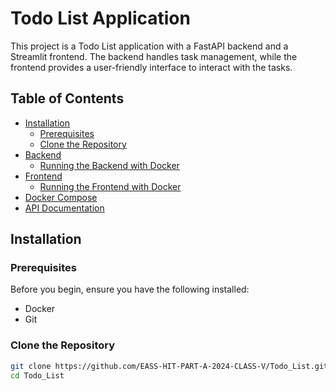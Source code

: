 # Todo List Application

This project is a Todo List application with a FastAPI backend and a Streamlit frontend. The backend handles task management, while the frontend provides a user-friendly interface to interact with the tasks.

## Table of Contents

- [Installation](#installation)
  - [Prerequisites](#prerequisites)
  - [Clone the Repository](#clone-the-repository)
- [Backend](#backend)
  - [Running the Backend with Docker](#running-the-backend-with-docker)
- [Frontend](#frontend)
  - [Running the Frontend with Docker](#running-the-frontend-with-docker)
- [Docker Compose](#docker-compose)
- [API Documentation](#api-documentation)

## Installation

### Prerequisites

Before you begin, ensure you have the following installed:

- Docker
- Git

### Clone the Repository

```bash
git clone https://github.com/EASS-HIT-PART-A-2024-CLASS-V/Todo_List.git
cd Todo_List

